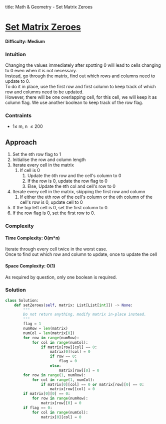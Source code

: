 <frontmatter>
  title: Math & Geometry - Set Matrix Zeroes
</frontmatter>

# [Set Matrix Zeroes](https://leetcode.com/problems/set-matrix-zeroes/)
#### Difficulty: Medium

### Intuition
Changing the values immediately after spotting 0 will lead to cells changing to 0 even when it is not necessary.<br>
Instead, go through the matrix, find out which rows and columns need to update to 0. <br>
To do it in place, use the first row and first column to keep track of which row and columns need to be updated.
<br>
However, there will be one overlapping cell, for this cell, we will keep it as column flag. We use another boolean to keep track of the row flag.<br>

### Contraints
- $1\leqslant$ m, n $\leqslant 200$ 
 
## Approach
1. Set the `0`th row flag to 1
2. Initialise the row and column length
3. Iterate every cell in the matrix
    1. If cell is 0
        1. Update the `0`th row and the cell's column to 0
        2. If the row is 0, update the row flag to 0
        3. Else, Update the `0`th col and cell's row to 0
4. Iterate every cell in the matrix, skipping the first row and column
    1. If either the `0`th row of the cell's column or the `0`th column of the cell's row is 0, update cell to 0
5. If the top left cell is 0, set the first column to 0.
6. If the row flag is 0, set the first row to 0.

### Complexity
#### Time Complexity: O(m*n)
Iterate through every cell twice in the worst case. <br>
Once to find out which row and column to update, once to update the cell
#### Space Complexity: O(1)
As required by question, only one boolean is required. 
### Solution
<panel header="Don't cheat yourself" type="dark">

```python
class Solution:
    def setZeroes(self, matrix: List[List[int]]) -> None:
        """
        Do not return anything, modify matrix in-place instead.
        """
        flag = 1
        numRow = len(matrix)
        numCol = len(matrix[0])
        for row in range(numRow):
            for col in range(numCol):
                if matrix[row][col] == 0:
                    matrix[0][col] = 0
                    if row == 0:
                        flag = 0
                    else:
                        matrix[row][0] = 0
        for row in range(1, numRow):
            for col in range(1, numCol):
                if matrix[0][col] == 0 or matrix[row][0] == 0:
                    matrix[row][col] = 0
        if matrix[0][0] == 0:
            for row in range(numRow):
                matrix[row][0] = 0
        if flag == 0:
            for col in range(numCol):
                matrix[0][col] = 0
```
